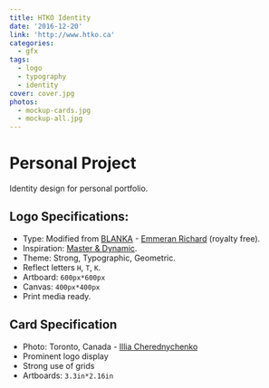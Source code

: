 ```yaml
---
title: HTKO Identity
date: '2016-12-20'
link: 'http://www.htko.ca'
categories:
  - gfx
tags:
  - logo
  - typography
  - identity
cover: cover.jpg
photos:
  - mockup-cards.jpg
  - mockup-all.jpg
---
```

# Personal Project
Identity design for personal portfolio.

## Logo Specifications:
* Type: Modified from [BLANKA](http://www.emmeranrichard.fr/portfolio/blanka-font/) - [Emmeran Richard](http://www.emmeranrichard.fr/) (royalty free).
* Inspiration: [Master & Dynamic](http://www.masterdynamic.eu/).
* Theme: Strong, Typographic, Geometric.
* Reflect letters `H`, `T`, `K`.
* Artboard: `600px*600px`
* Canvas: `400px*400px`
* Print media ready.

## Card Specification
* Photo: Toronto, Canada - [Illia Cherednychenko](https://unsplash.com/@yourturn?photo=86xXPfp48ec)
* Prominent logo display
* Strong use of grids
* Artboards: `3.3in*2.16in`
